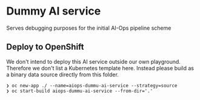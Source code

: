 # Dummy AI service

Serves debugging purposes for the initial AI-Ops pipeline scheme

## Deploy to OpenShift

We don't intend to deploy this AI service outside our own playground. Therefore we don't list a Kubernetes
template here. Instead please build as a binary data source directly from this folder.

```
❯ oc new-app ./ --name=aiops-dummu-ai-service --strategy=source
❯ oc start-build aiops-dummu-ai-service --from-dir='.'
```
